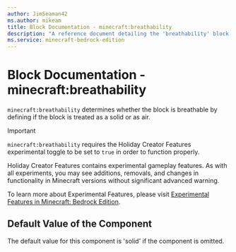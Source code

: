 ```yaml
---
author: JimSeaman42
ms.author: mikeam
title: Block Documentation - minecraft:breathability
description: "A reference document detailing the 'breathability' block component"
ms.service: minecraft-bedrock-edition
---
```


# Block Documentation - minecraft:breathability

`minecraft:breathability` determines whether the block is breathable by defining if the block is treated as a solid or as air.

>[!IMPORTANT]
> `minecraft:breathability` requires the Holiday Creator Features experimental toggle to be set to `true` in order to function properly.
>
>Holiday Creator Features contains experimental gameplay features. As with all experiments, you may see additions, removals, and changes in functionality in Minecraft versions without significant advanced warning.
>
>To learn more about Experimental Features, please visit [Experimental Features in Minecraft: Bedrock Edition](../../../../../Documents/ExperimentalFeaturesToggle.md).

## Default Value of the Component

The default value for this component is 'solid' if the component is omitted.
